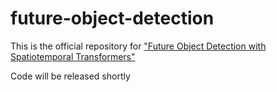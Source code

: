 # future-object-detection
This is the official repository for ["Future Object Detection with Spatiotemporal Transformers"](https://arxiv.org/abs/2204.10321)

Code will be released shortly
